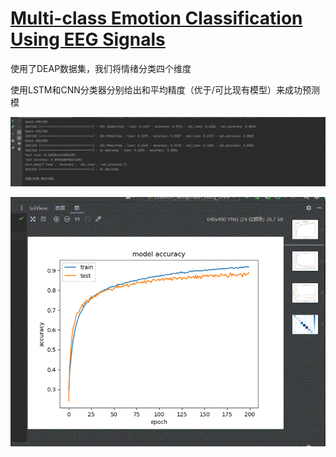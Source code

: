 # [Multi-class Emotion Classification Using EEG Signals](https://github.com/66xiu/EEG-identification/blob/7ccd305d649d006d79e6f0648c4cc67aa9a9f38c/2020.3.23/%E4%BB%A3%E7%A0%81%E5%A4%8D%E7%8E%B0/2021_Book_AdvancedComputing-496-513.pdf)
使用了DEAP数据集，我们将情绪分类四个维度   

使用LSTM和CNN分类器分别给出和平均精度（优于/可比现有模型）来成功预测模

![结果1](https://github.com/66xiu/EEG-identification/blob/77a93b11467916e62c5cc84af99a4da67814962e/2020.3.23/%E4%BB%A3%E7%A0%81%E5%A4%8D%E7%8E%B0/1.GIF)

![结果2](https://github.com/66xiu/EEG-identification/blob/77a93b11467916e62c5cc84af99a4da67814962e/2020.3.23/%E4%BB%A3%E7%A0%81%E5%A4%8D%E7%8E%B0/2.GIF)
